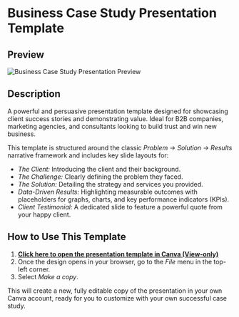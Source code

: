 # Business Case Study Presentation Template

## Preview

![Business Case Study Presentation Preview](https://github.com/user-attachments/assets/5ac87ed9-5ee7-442e-9431-0e3f5c65994b)

## Description

A powerful and persuasive presentation template designed for showcasing client success stories and demonstrating value. Ideal for B2B companies, marketing agencies, and consultants looking to build trust and win new business.

This template is structured around the classic *Problem -> Solution -> Results* narrative framework and includes key slide layouts for:
* *The Client:* Introducing the client and their background.
* *The Challenge:* Clearly defining the problem they faced.
* *The Solution:* Detailing the strategy and services you provided.
* *Data-Driven Results:* Highlighting measurable outcomes with placeholders for graphs, charts, and key performance indicators (KPIs).
* *Client Testimonial:* A dedicated slide to feature a powerful quote from your happy client.

## How to Use This Template

1.  **[Click here to open the presentation template in Canva (View-only)](https://www.canva.com/design/DAGvM4B30uU/7vYTaTYo-6v2dzdCUa39jw/edit?utm_content=DAGvM4B30uU&utm_campaign=designshare&utm_medium=link2&utm_source=sharebutton)**
2.  Once the design opens in your browser, go to the *File* menu in the top-left corner.
3.  Select *Make a copy*.

This will create a new, fully editable copy of the presentation in your own Canva account, ready for you to customize with your own successful case study.